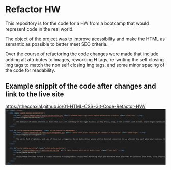 # Refactor HW
This repository is for the code for a HW from a bootcamp that would represent code in the real world. 

The object of the project was to improve acessibility and make the HTML as semantic as possible to better meet SEO criteria.

Over the course of refactoring the code changes were made that include adding alt attributes to images, reworking H tags, re-writing the self closing img tags to match the non self closing img tags, and some minor spacing of the code for readability. 


## Example snippit of the code after changes and link to the live site
https://thecoaxial.github.io/01-HTML-CSS-Git-Code-Refactor-HW/
![Code Snippit](Snippit.PNG)


